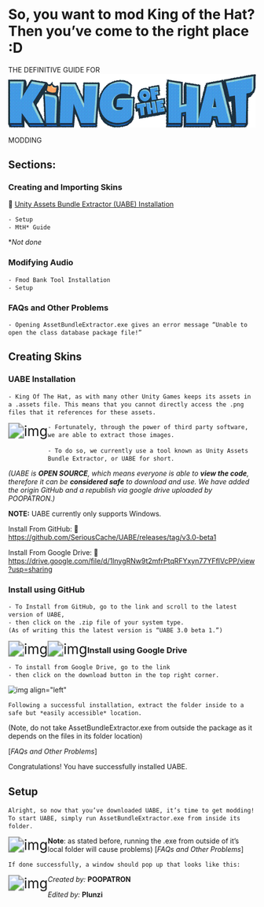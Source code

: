 # So, you want to mod King of the Hat? Then you’ve come to the right place :D

THE DEFINITIVE GUIDE FOR
![img](https://github.com/Plunzi/modding-of-the-hat/blob/main/wiki-images/clip_image002.gif?raw=true)

MODDING 

## Sections:

### Creating and Importing Skins

🔗 [Unity Assets Bundle Extractor (UABE) Installation](#_nwp7jk7nxfax)

```
- Setup
- MtH* Guide
```
*_Not done_

### Modifying Audio

```
- Fmod Bank Tool Installation
- Setup
```

### FAQs and Other Problems 

 ```
 - Opening AssetBundleExtractor.exe gives an error message “Unable to open the class database package file!”
 ```



## Creating Skins

### **UABE** Installation

```
- King Of The Hat, as with many other Unity Games keeps its assets in a .assets file. This means that you cannot directly access the .png files that it references for these assets. 
```

<img align="left" src="file:///C:/Users/lukas/AppData/Local/Temp/msohtmlclip1/01/clip_image004.gif" alt="img" style="zoom:200%;" />

```
- Fortunately, through the power of third party software, we are able to extract those images.

- To do so, we currently use a tool known as Unity Assets Bundle Extractor, or UABE for short.
```
_(UABE is **OPEN SOURCE**, which means everyone is able to **view the code**, therefore it can be **considered safe** to download and use. We have added the origin GitHub and a republish via google drive uploaded by POOPATRON.)_

**NOTE:** UABE currently only supports Windows.

Install From GitHub:
🔗 https://github.com/SeriousCache/UABE/releases/tag/v3.0-beta1 

Install From Google Drive:
🔗 https://drive.google.com/file/d/1lnygRNw9t2mfrPtqRFYxyn77YFfIVcPP/view?usp=sharing 

 

### Install using GitHub

```
- To Install from GitHub, go to the link and scroll to the latest version of UABE,
- then click on the .zip file of your system type.
(As of writing this the latest version is “UABE 3.0 beta 1.”)
```


<img align="left" src="file:///C:/Users/lukas/AppData/Local/Temp/msohtmlclip1/01/clip_image006.gif" alt="img" style="zoom:200%;" />

<img align="left" src="file:///C:/Users/lukas/AppData/Local/Temp/msohtmlclip1/01/clip_image008.gif" alt="img" style="zoom:200%;" />



### Install using Google Drive

```
- To install from Google Drive, go to the link
- then click on the download button in the top right corner.
```

![img align="left"](file:///C:/Users/lukas/AppData/Local/Temp/msohtmlclip1/01/clip_image010.gif) 

```
Following a successful installation, extract the folder inside to a safe but *easily accessible* location. 
```

(Note, do not take AssetBundleExtractor.exe from outside the package as it depends on the files in its folder location) 

[*FAQs and Other Problems*]

 

Congratulations! You have successfully installed UABE. 

## Setup

```
Alright, so now that you’ve downloaded UABE, it’s time to get modding!
To start UABE, simply run AssetBundleExtractor.exe from inside its folder. 
```

<img align="left" src="file:///C:/Users/lukas/AppData/Local/Temp/msohtmlclip1/01/clip_image012.gif" alt="img" style="zoom:200%;" />

**Note**: as stated before, running the .exe from outside of it’s local folder will cause problems) [*FAQs and Other Problems*]

```
If done successfully, a window should pop up that looks like this:
```

<img align="left" src="file:///C:/Users/lukas/AppData/Local/Temp/msohtmlclip1/01/clip_image014.gif" alt="img" style="zoom:200%;" />

_Created by:_
**POOPATRON**

_Edited by:_
**Plunzi**
